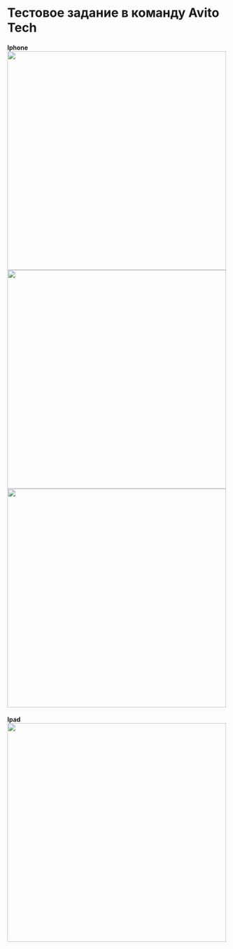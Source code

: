 <div>
<h1>Тестовое задание в команду Avito Tech</>
 </div>
 <div>
 <h4>Iphone</>
 <img src="https://sun9-west.userapi.com/sun9-16/s/v1/ig2/wQ9sdzriC8qPZRgjeKXY8WbldgUgc2sxIQI8US3J9NKxX24gBg-5rFHE-MLilacKaoMB-OmWYifkt5Ug_-NepQSs.jpg?size=998x2160&quality=96&type=album" height="500" align="center"/>
<img src="https://sun9-west.userapi.com/sun9-48/s/v1/ig2/Iy2cyGBm36w744t6gXWgRZ4a7r33zQFf0a044dPgMeMTcD9Mf75GU7p6b3T9cMdZziLKgFyXFeKxlXcnz-J_5ai3.jpg?size=998x2160&quality=96&type=album" height="500" align="center"/>
<img src="https://sun9-west.userapi.com/sun9-12/s/v1/ig2/OnF6Zcd6WeurYhWbtQy-PognhFdZAGVnqQzEjfTVnXkRrD-_Gu8nj46EyBmDGmJ3tnd3N8oEGMGucmvXIVnPVYTe.jpg?size=591x1280&quality=96&type=album" height="500" align="center"/>
</div>
<div>
 <h4>Ipad</>
 <img src="https://sun9-north.userapi.com/sun9-79/s/v1/ig2/T9wlgeNySFodp1qEgl-vHCtQMAN6trY8UC_nP-WSKxTtvDBqE09aErian-4vNZLGEsaxN2fkFiduUTUZcdHUQFib.jpg?size=1620x2160&quality=96&type=album" height="500" align="center"/>
</div>
